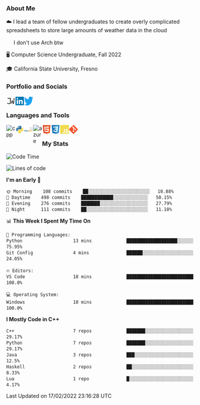 ### About Me
<p>☁️ I lead a team of fellow undergraduates to create overly complicated spreadsheets to store large amounts of weather data in the cloud</p>
<p>
  <img src="https://www.projectwizards.net/media/pages/blog/2020/03/macos-08-zoom/c94bb008d1-1638367948/macos.png" width="16px" height="16px"/>
  I don't use Arch btw
</p>
<p>🖥️ Computer Science Undergraduate, Fall 2022</p>
<p>🎓 California State University, Fresno</p>

### Portfolio and Socials
<a href="https://jwhitlow45.github.io">
  <img align="left"
       alt="jwhitlow45 | Portfolio"
       width="24px"
       src="https://raw.githubusercontent.com/jwhitlow45/jwhitlow45.github.io/main/img/brand/brand-black.png" />
</a>
<a href="https://linkedin.com/in/jwhitlow45">
  <img align="left"
       alt="jwhitlow45 | LinkedIn"
       width="24px"
       src="https://raw.githubusercontent.com/devicons/devicon/9f4f5cdb393299a81125eb5127929ea7bfe42889/icons/linkedin/linkedin-original.svg" />
</a>
<a href="https://twitter.com/jdubbleuu">
  <img align="left"
       alt="jwhitlow45 | Twitter"
       width="24px"
       src="https://raw.githubusercontent.com/devicons/devicon/9f4f5cdb393299a81125eb5127929ea7bfe42889/icons/twitter/twitter-original.svg" />
</a>
</br>

  
  
### Languages and Tools
<img align="left"
     alt="cpp"
     width="24px"
     src="https://user-images.githubusercontent.com/46979583/126382262-4e346824-04ae-4424-9270-b0bf3d30961c.png" />
<img align="left"
     alt="python"
     width="24px"
     src="https://raw.githubusercontent.com/devicons/devicon/9f4f5cdb393299a81125eb5127929ea7bfe42889/icons/python/python-original.svg" />
<img align="left"
     alt="sql"
     width="24px"
     src="https://raw.githubusercontent.com/devicons/devicon/9f4f5cdb393299a81125eb5127929ea7bfe42889/icons/mysql/mysql-original-wordmark.svg" />
<img align="left"
     alt="azure"
     width="24px"
     src="https://swimburger.net/media/ppnn3pcl/azure.png" />
<img align="left"
     alt="html"
     width="24px"
     src="https://raw.githubusercontent.com/devicons/devicon/9f4f5cdb393299a81125eb5127929ea7bfe42889/icons/html5/html5-original.svg" />
<img align="left"
     alt="css"
     width="24px"
     src="https://raw.githubusercontent.com/devicons/devicon/9f4f5cdb393299a81125eb5127929ea7bfe42889/icons/css3/css3-original.svg" />
<img align="left"
     alt="js"
     width="24px"
     src="https://raw.githubusercontent.com/devicons/devicon/9f4f5cdb393299a81125eb5127929ea7bfe42889/icons/javascript/javascript-plain.svg" />
<img align="left"
     alt="git"
     width="24px"
     src="https://raw.githubusercontent.com/devicons/devicon/9f4f5cdb393299a81125eb5127929ea7bfe42889/icons/git/git-original.svg" />
 </br>

### My Stats
<!--START_SECTION:waka-->
![Code Time](http://img.shields.io/badge/Code%20Time-145%20hrs-blue)

![Lines of code](https://img.shields.io/badge/From%20Hello%20World%20I%27ve%20Written-28%20Thousand%20lines%20of%20code-blue)

**I'm an Early 🐤** 

```text
🌞 Morning    108 commits    ██░░░░░░░░░░░░░░░░░░░░░░░   10.88% 
🌆 Daytime    498 commits    ████████████░░░░░░░░░░░░░   50.15% 
🌃 Evening    276 commits    ███████░░░░░░░░░░░░░░░░░░   27.79% 
🌙 Night      111 commits    ██░░░░░░░░░░░░░░░░░░░░░░░   11.18%

```


📊 **This Week I Spent My Time On** 

```text
💬 Programming Languages: 
Python                   13 mins             ███████████████████░░░░░░   75.95% 
Git Config               4 mins              ██████░░░░░░░░░░░░░░░░░░░   24.05%

🔥 Editors: 
VS Code                  18 mins             █████████████████████████   100.0%

💻 Operating System: 
Windows                  18 mins             █████████████████████████   100.0%

```

**I Mostly Code in C++** 

```text
C++                      7 repos             ███████░░░░░░░░░░░░░░░░░░   29.17% 
Python                   7 repos             ███████░░░░░░░░░░░░░░░░░░   29.17% 
Java                     3 repos             ███░░░░░░░░░░░░░░░░░░░░░░   12.5% 
Haskell                  2 repos             ██░░░░░░░░░░░░░░░░░░░░░░░   8.33% 
Lua                      1 repo              █░░░░░░░░░░░░░░░░░░░░░░░░   4.17%

```



 Last Updated on 17/02/2022 23:16:28 UTC
<!--END_SECTION:waka-->
